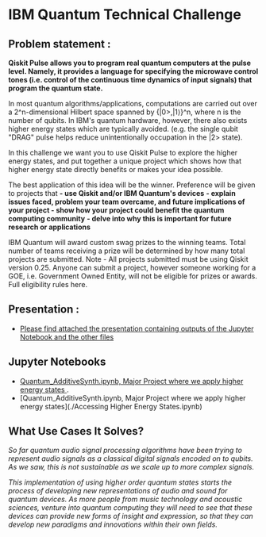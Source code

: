 # IBM Quantum Technical Challenge
## Problem statement :
**Qiskit Pulse allows you to program real quantum computers at the pulse level. Namely, it provides a language for specifying the microwave control tones (i.e. control of the continuous time dynamics of input signals) that program the quantum state.**

In most quantum algorithms/applications, computations are carried out over a 2^n-dimensional Hilbert space spanned by {|0>,|1⟩}^n, where n is the number of qubits. In IBM's quantum hardware, however, there also exists higher energy states which are typically avoided. (e.g. the single qubit "DRAG" pulse helps reduce unintentionally occupation in the |2> state).

In this challenge we want you to use Qiskit Pulse to explore the higher energy states, and put together a unique project which shows how that higher energy state directly benefits or makes your idea possible.

The best application of this idea will be the winner. Preference will be given to projects that
**- use Qiskit and/or IBM Quantum's devices**
**- explain issues faced, problem your team overcame, and future implications of your project - show how your project could benefit the quantum computing community**
**- delve into why this is important for future research or applications**

IBM Quantum will award custom swag prizes to the winning teams. Total number of teams receiving a prize will be determined by how many total projects are submitted.
Note - All projects submitted must be using Qiskit version 0.25. Anyone can submit a project, however someone working for a GOE, i.e. Government Owned Entity, will not be eligible for prizes or awards. Full eligibility rules here.

## Presentation :
* [Please find attached the presentation containing outputs of the Jupyter Notebook and the other files](https://drive.google.com/file/d/1Jt0dvSInOMhl8bPqf0cLMYBS5J4l8T26/view?usp=sharing)

## Jupyter Notebooks

* [Quantum_AdditiveSynth.ipynb, Major Project where we apply higher energy states ](./Quantum_AdditiveSynth.ipynb).
* [Quantum_AdditiveSynth.ipynb, Major Project where we apply higher energy states](./Accessing Higher Energy States.ipynb)

## What Use Cases It Solves?

*So far quantum audio signal processing algorithms have been trying to represent audio signals as a classical digital signals encoded on to qubits. As we saw, this is not sustainable as we scale up to more complex signals.*

*This implementation of using higher order quantum states starts the process of developing new representations of audio and sound for quantum devices. As more people from music technology and acoustic sciences, venture into quantum computing they will need to see that these devices can provide new forms of insight and expression, so that they can develop new paradigms and innovations within their own fields.*




